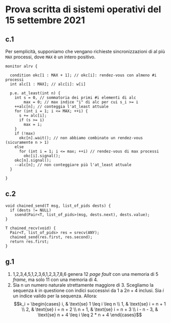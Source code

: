 # Prova scritta di sistemi operativi del 15 settembre 2021

## c.1

Per semplicità, supponiamo che vengano richieste sincronizzazioni di al più
`MAX` processi, dove `MAX` è un intero positivo.

```
monitor alrv {

  condition okc[1 : MAX + 1]; // okc[i]: rendez-vous con almeno #i processi
  int alc[1 : MAX]; // alc[i]: w[i]

  p.e. at_least(int n) {
    int s = 0, // sommatoria dei primi #i elementi di alc
        max = 0; // max indice "i" di alc per cui s_i >= i
    ++alc[n]; // conteggia l'at_least attuale
    for (int i = 1; i <= MAX; ++i) {
      s += alc[i];
      if (s >= i)
        max = i;
    }
    if (!max)
      okc[n].wait(); // non abbiamo combinato un rendez-vous (sicuramente n > 1)
    else
      for (int i = 1; i <= max; ++i) // rendez-vous di max processi
        okc[i].signal();
    okc[n].signal();
    --alc[n]; // non conteggiare più l'at_least attuale
  }

}
```

## c.2

```
void chained_send(T msg, list_of_pids dests) {
  if (dests != NULL)
    ssend(Pair<T, list_of_pids>(msg, dests.next), dests.value);
}

T chained_recv(void) {
  Pair<T, list_of_pids> res = srecv(ANY);
  chained_send(res.first, res.second);
  return res.first;
}
```

## g.1

1. 1,2,3,4,5,1,2,3,6,1,2,3,7,8,6 genera 12 _page fault_ con una memoria di 5
   _frame_, ma solo 11 con una memoria di 4.
2. Sia n un numero naturale strettamente maggiore di 3. Scegliamo la sequenza
   $k$ in questione con indici successivi da 1 a $2 n + 4$ inclusi. Sia $i$ un
   indice valido per la sequenza. Allora:
   $$k_i = \begin{cases} i, & \text{se} 1 \leq i \leq n \\ 1, & \text{se} i = n + 1 \\ 2, & \text{se} i = n + 2 \\ n + 1, & \text{se} i = n + 3 \\ i - n - 3, & \text{se} n + 4 \leq i \leq 2 * n + 4 \end{cases}$$
